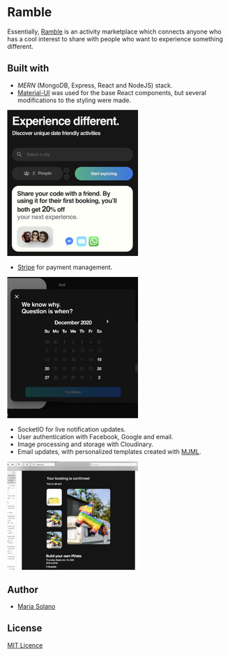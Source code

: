 # Ramble
Essentially, [Ramble](https://www.experienceramble.com/) is an activity marketplace which connects anyone who has a cool interest to share with people who want to experience something different. 

## Built with
* *MERN* (MongoDB, Express, React and NodeJS) stack.
* [Material-UI](https://material-ui.com/) was used for the base React components, but several modifications to the styling were made.
<img src="preview/main-searchbar.png" width="300"/>

* [Stripe](https://stripe.com/en-ca) for payment management.
<img src="preview/payment-steps.gif" width="300"/>

* SocketIO for live notification updates.
* User authentication with Facebook, Google and email.
* Image processing and storage with Cloudinary.
* Email updates, with personalized templates created with [MJML](https://mjml.io/).
<img src="preview/email-pinata.png" width="300"/>

## Author
* [Maria Solano](https://mariasolos.github.io/me/) 

## License
[MIT Licence](https://github.com/angular/angular.js/blob/master/LICENSE)
